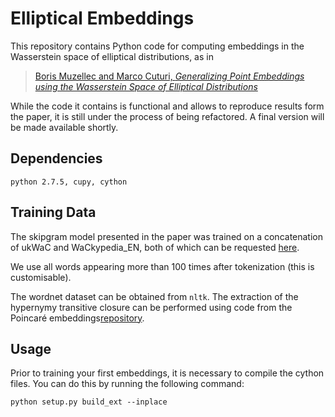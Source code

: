 # Elliptical Embeddings

This repository contains Python code for computing embeddings in the Wasserstein space of elliptical distributions, as in

>[Boris Muzellec and Marco Cuturi, *Generalizing Point Embeddings using the Wasserstein Space of Elliptical Distributions*](https://arxiv.org/abs/1805.07594)

While the code it contains is functional and allows to reproduce results form the paper, it is still under the process of being refactored. A final version will be made available shortly.

## Dependencies

`python 2.7.5, cupy, cython `

## Training Data

The skipgram model presented in the paper was trained on a concatenation of ukWaC and WaCkypedia_EN, both of which can be requested [here](http://wacky.sslmit.unibo.it/doku.php?id=download). 

We use all words appearing more than 100 times after tokenization (this is customisable).

The wordnet dataset can be obtained from `nltk`. The extraction of the hypernymy transitive closure can be performed using code from the Poincaré embeddings[repository](https://github.com/facebookresearch/poincare-embeddings/tree/master/wordnet).

## Usage

Prior to training your first embeddings, it is necessary to compile the cython files. You can do this by running the following command:

`python setup.py build_ext --inplace`